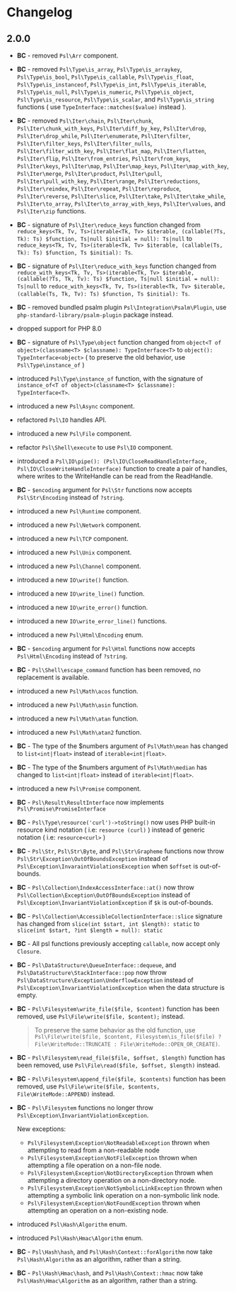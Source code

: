 # Changelog

## 2.0.0

* **BC** - removed `Psl\Arr` component.
* **BC** - removed `Psl\Type\is_array`, `Psl\Type\is_arraykey`, `Psl\Type\is_bool`, `Psl\Type\is_callable`, `Psl\Type\is_float`, `Psl\Type\is_instanceof`, `Psl\Type\is_int`, `Psl\Type\is_iterable`, `Psl\Type\is_null`, `Psl\Type\is_numeric`, `Psl\Type\is_object`, `Psl\Type\is_resource`, `Psl\Type\is_scalar`, and `Psl\Type\is_string` functions ( use `TypeInterface::matches($value)` instead ).
* **BC** - removed `Psl\Iter\chain`, `Psl\Iter\chunk`, `Psl\Iter\chunk_with_keys`, `Psl\Iter\diff_by_key`, `Psl\Iter\drop`, `Psl\Iter\drop_while`, `Psl\Iter\enumerate`, `Psl\Iter\filter`, `Psl\Iter\filter_keys`, `Psl\Iter\filter_nulls`, `Psl\Iter\filter_with_key`, `Psl\Iter\flat_map`, `Psl\Iter\flatten`, `Psl\Iter\flip`, `Psl\Iter\from_entries`, `Psl\Iter\from_keys`, `Psl\Iter\keys`, `Psl\Iter\map`, `Psl\Iter\map_keys`, `Psl\Iter\map_with_key`, `Psl\Iter\merge`, `Psl\Iter\product`, `Psl\Iter\pull`, `Psl\Iter\pull_with_key`, `Psl\Iter\range`, `Psl\Iter\reductions`, `Psl\Iter\reindex`, `Psl\Iter\repeat`, `Psl\Iter\reproduce`, `Psl\Iter\reverse`, `Psl\Iter\slice`, `Psl\Iter\take`, `Psl\Iter\take_while`, `Psl\Iter\to_array`, `Psl\Iter\to_array_with_keys`, `Psl\Iter\values`, and `Psl\Iter\zip` functions.
* **BC** - signature of `Psl\Iter\reduce_keys` function changed from `reduce_keys<Tk, Tv, Ts>(iterable<Tk, Tv> $iterable, (callable(?Ts, Tk): Ts) $function, Ts|null $initial = null): Ts|null` to `reduce_keys<Tk, Tv, Ts>(iterable<Tk, Tv> $iterable, (callable(Ts, Tk): Ts) $function, Ts $initial): Ts`.
* **BC** - signature of `Psl\Iter\reduce_with_keys` function changed from `reduce_with_keys<Tk, Tv, Ts>(iterable<Tk, Tv> $iterable, (callable(?Ts, Tk, Tv): Ts) $function, Ts|null $initial = null): Ts|null` to `reduce_with_keys<Tk, Tv, Ts>(iterable<Tk, Tv> $iterable, (callable(Ts, Tk, Tv): Ts) $function, Ts $initial): Ts`.
* **BC** - removed bundled psalm plugin `Psl\Integration\Psalm\Plugin`, use `php-standard-library/psalm-plugin` package instead.
* dropped support for PHP 8.0
* **BC** - signature of `Psl\Type\object` function changed from `object<T of object>(classname<T> $classname): TypeInterface<T>` to `object(): TypeInterface<object>` ( to preserve the old behavior, use `Psl\Type\instance_of` )
* introduced `Psl\Type\instance_of` function, with the signature of `instance_of<T of object>(classname<T> $classname): TypeInterface<T>`.
* introduced a new `Psl\Async` component.
* refactored `Psl\IO` handles API.
* introduced a new `Psl\File` component.
* refactor `Psl\Shell\execute` to use `Psl\IO` component.
* introduced a `Psl\IO\pipe(): (Psl\IO\CloseReadHandleInterface, Psl\IO\CloseWriteHandleInterface)` function to create a pair of handles, where writes to the WriteHandle can be read from the ReadHandle.
* **BC** - `$encoding` argument for `Psl\Str` functions now accepts `Psl\Str\Encoding` instead of `?string`.
* introduced a new `Psl\Runtime` component.
* introduced a new `Psl\Network` component.
* introduced a new `Psl\TCP` component.
* introduced a new `Psl\Unix` component.
* introduced a new `Psl\Channel` component.
* introduced a new `IO\write()` function.
* introduced a new `IO\write_line()` function.
* introduced a new `IO\write_error()` function.
* introduced a new `IO\write_error_line()` functions.
* introduced a new `Psl\Html\Encoding` enum.
* **BC** - `$encoding` argument for `Psl\Html` functions now accepts `Psl\Html\Encoding` instead of `?string`.
* **BC** - `Psl\Shell\escape_command` function has been removed, no replacement is available.
* introduced a new `Psl\Math\acos` function.
* introduced a new `Psl\Math\asin` function.
* introduced a new `Psl\Math\atan` function.
* introduced a new `Psl\Math\atan2` function.
* **BC** - The type of the $numbers argument of `Psl\Math\mean` has changed to `list<int|float>` instead of `iterable<int|float>`.
* **BC** - The type of the $numbers argument of `Psl\Math\median` has changed to `list<int|float>` instead of `iterable<int|float>`.
* introduced a new `Psl\Promise` component.
* **BC** - `Psl\Result\ResultInterface` now implements `Psl\Promise\PromiseInterface`
* **BC** - `Psl\Type\resource('curl')->toString()` now uses PHP built-in resource kind notation ( i.e: `resource (curl)` ) instead of generic notation ( i.e: `resource<curl>` )
* **BC** - `Psl\Str`, `Psl\Str\Byte`, and `Psl\Str\Grapheme` functions now throw `Psl\Str\Exception\OutOfBoundsException` instead of `Psl\Exception\InvaraintViolationsException` when `$offset` is out-of-bounds.
* **BC** - `Psl\Collection\IndexAccessInterface::at()` now throw `Psl\Collection\Exception\OutOfBoundsException` instead of `Psl\Exception\InvariantViolationException` if `$k` is out-of-bounds.
* **BC** - `Psl\Collection\AccessibleCollectionInterface::slice` signature has changed from `slice(int $start, int $length): static` to `slice(int $start, ?int $length = null): static`
* **BC** - All psl functions previously accepting `callable`, now accept only `Closure`.
* **BC** - `Psl\DataStructure\QueueInterface::dequeue`, and `Psl\DataStructure\StackInterface::pop` now throw `Psl\DataStructure\Exception\UnderflowException` instead of `Psl\Exception\InvariantViolationException` when the data structure is empty.
* **BC** - `Psl\Filesystem\write_file($file, $content)` function has been removed, use `Psl\File\write($file, $content);` instead. 
  > To preserve the same behavior as the old function, use `Psl\File\write($file, $content, Filesystem\is_file($file) ? File\WriteMode::TRUNCATE : File\WriteMode::OPEN_OR_CREATE)`.
* **BC** - `Psl\Filesystem\read_file($file, $offset, $length)` function has been removed, use `Psl\File\read($file, $offset, $length)` instead.
* **BC** - `Psl\Filesystem\append_file($file, $contents)` function has been removed, use `Psl\File\write($file, $contents, File\WriteMode::APPEND)` instead.
* **BC** - `Psl\Filesystem` functions no longer throw `Psl\Exception\InvariantViolationException`.

  New exceptions:
  - `Psl\Filesystem\Exception\NotReadableException` thrown when attempting to read from a non-readable node
  - `Psl\Filesystem\Exception\NotFileException` thrown when attempting a file operation on a non-file node.
  - `Psl\Filesystem\Exception\NotDirectoryException` thrown when attempting a directory operation on a non-directory node.
  - `Psl\Filesystem\Exception\NotSymbolicLinkException` thrown when attempting a symbolic link operation on a non-symbolic link node.
  - `Psl\Filesystem\Exception\NotFoundException` thrown when attempting an operation on a non-existing node.
* introduced `Psl\Hash\Algorithm` enum.
* introduced `Psl\Hash\Hmac\Algorithm` enum.
* **BC** - `Psl\Hash\hash`, and `Psl\Hash\Context::forAlgorithm` now take `Psl\Hash\Algorithm` as an algorithm, rather than a string.
* **BC** - `Psl\Hash\Hmac\hash`, and `Psl\Hash\Context::hmac` now take `Psl\Hash\Hmac\Algorithm` as an algorithm, rather than a string.
